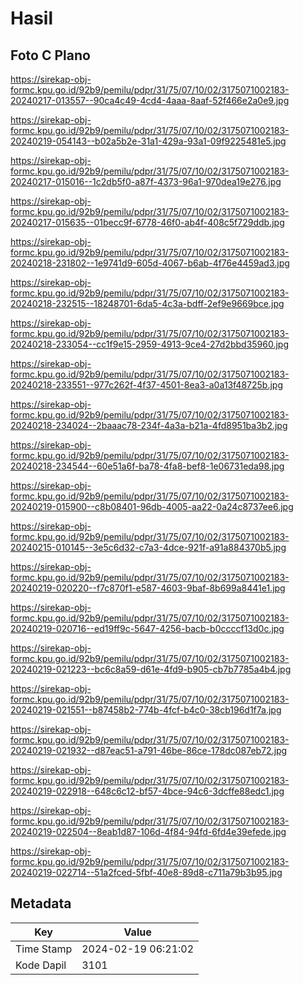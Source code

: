 # Hasil

## Foto C Plano

https://sirekap-obj-formc.kpu.go.id/92b9/pemilu/pdpr/31/75/07/10/02/3175071002183-20240217-013557--90ca4c49-4cd4-4aaa-8aaf-52f466e2a0e9.jpg

https://sirekap-obj-formc.kpu.go.id/92b9/pemilu/pdpr/31/75/07/10/02/3175071002183-20240219-054143--b02a5b2e-31a1-429a-93a1-09f9225481e5.jpg

https://sirekap-obj-formc.kpu.go.id/92b9/pemilu/pdpr/31/75/07/10/02/3175071002183-20240217-015016--1c2db5f0-a87f-4373-96a1-970dea19e276.jpg

https://sirekap-obj-formc.kpu.go.id/92b9/pemilu/pdpr/31/75/07/10/02/3175071002183-20240217-015635--01becc9f-6778-46f0-ab4f-408c5f729ddb.jpg

https://sirekap-obj-formc.kpu.go.id/92b9/pemilu/pdpr/31/75/07/10/02/3175071002183-20240218-231802--1e9741d9-605d-4067-b6ab-4f76e4459ad3.jpg

https://sirekap-obj-formc.kpu.go.id/92b9/pemilu/pdpr/31/75/07/10/02/3175071002183-20240218-232515--18248701-6da5-4c3a-bdff-2ef9e9669bce.jpg

https://sirekap-obj-formc.kpu.go.id/92b9/pemilu/pdpr/31/75/07/10/02/3175071002183-20240218-233054--cc1f9e15-2959-4913-9ce4-27d2bbd35960.jpg

https://sirekap-obj-formc.kpu.go.id/92b9/pemilu/pdpr/31/75/07/10/02/3175071002183-20240218-233551--977c262f-4f37-4501-8ea3-a0a13f48725b.jpg

https://sirekap-obj-formc.kpu.go.id/92b9/pemilu/pdpr/31/75/07/10/02/3175071002183-20240218-234024--2baaac78-234f-4a3a-b21a-4fd8951ba3b2.jpg

https://sirekap-obj-formc.kpu.go.id/92b9/pemilu/pdpr/31/75/07/10/02/3175071002183-20240218-234544--60e51a6f-ba78-4fa8-bef8-1e06731eda98.jpg

https://sirekap-obj-formc.kpu.go.id/92b9/pemilu/pdpr/31/75/07/10/02/3175071002183-20240219-015900--c8b08401-96db-4005-aa22-0a24c8737ee6.jpg

https://sirekap-obj-formc.kpu.go.id/92b9/pemilu/pdpr/31/75/07/10/02/3175071002183-20240215-010145--3e5c6d32-c7a3-4dce-921f-a91a884370b5.jpg

https://sirekap-obj-formc.kpu.go.id/92b9/pemilu/pdpr/31/75/07/10/02/3175071002183-20240219-020220--f7c870f1-e587-4603-9baf-8b699a8441e1.jpg

https://sirekap-obj-formc.kpu.go.id/92b9/pemilu/pdpr/31/75/07/10/02/3175071002183-20240219-020716--ed19ff9c-5647-4256-bacb-b0ccccf13d0c.jpg

https://sirekap-obj-formc.kpu.go.id/92b9/pemilu/pdpr/31/75/07/10/02/3175071002183-20240219-021223--bc6c8a59-d61e-4fd9-b905-cb7b7785a4b4.jpg

https://sirekap-obj-formc.kpu.go.id/92b9/pemilu/pdpr/31/75/07/10/02/3175071002183-20240219-021551--b87458b2-774b-4fcf-b4c0-38cb196d1f7a.jpg

https://sirekap-obj-formc.kpu.go.id/92b9/pemilu/pdpr/31/75/07/10/02/3175071002183-20240219-021932--d87eac51-a791-46be-86ce-178dc087eb72.jpg

https://sirekap-obj-formc.kpu.go.id/92b9/pemilu/pdpr/31/75/07/10/02/3175071002183-20240219-022918--648c6c12-bf57-4bce-94c6-3dcffe88edc1.jpg

https://sirekap-obj-formc.kpu.go.id/92b9/pemilu/pdpr/31/75/07/10/02/3175071002183-20240219-022504--8eab1d87-106d-4f84-94fd-6fd4e39efede.jpg

https://sirekap-obj-formc.kpu.go.id/92b9/pemilu/pdpr/31/75/07/10/02/3175071002183-20240219-022714--51a2fced-5fbf-40e8-89d8-c711a79b3b95.jpg


## Metadata

| Key        | Value               |
| ---------- | ------------------- |
| Time Stamp | 2024-02-19 06:21:02 |
| Kode Dapil | 3101                |




